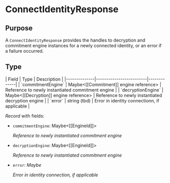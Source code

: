 # ConnectIdentityResponse

## Purpose

<!-- ANCHOR: purpose -->
A `ConnectIdentityResponse` provides the handles to decryption and commitment engine instances for a newly connected identity, or an error if a failure occurred.
<!-- ANCHOR_END: purpose -->

## Type

<!-- ANCHOR: type -->
<div class="type">
| Field        | Type                    | Description |
|--------------|-------------------------|-------------|
| `commitmentEngine` | Maybe<[[Commitment]] engine reference> | Reference to newly instantiated commitment engine |
| `decryptionEngine` | Maybe<[[Decryption]] engine reference> | Reference to newly instantiated decryption engine |
| `error` | string (tbd) | Error in identity connectionn, if applicable |

*Record* with fields:

- `commitmentEngine`: Maybe<[[EngineId]]>

  *Reference to newly instantiated commitment engine*
- `decryptionEngine`: Maybe<[[EngineId]]>
  
  *Reference to newly instantiated commitment engine*
- `error`: *Maybe<string>*

  *Error in identity connection, if applicable*
</div>
<!-- ANCHOR_END: type -->
